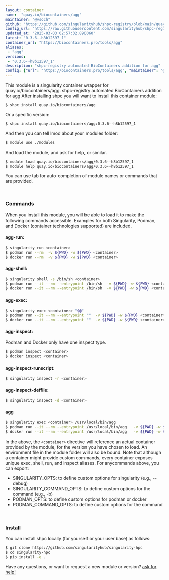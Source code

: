 ```yaml
---
layout: container
name:  "quay.io/biocontainers/agg"
maintainer: "@vsoch"
github: "https://github.com/singularityhub/shpc-registry/blob/main/quay.io/biocontainers/agg/container.yaml"
config_url: "https://raw.githubusercontent.com/singularityhub/shpc-registry/main/quay.io/biocontainers/agg/container.yaml"
updated_at: "2025-03-03 02:57:32.890060"
latest: "0.3.6--h8b12597_1"
container_url: "https://biocontainers.pro/tools/agg"
aliases:
 - "agg"
versions:
 - "0.3.6--h8b12597_1"
description: "shpc-registry automated BioContainers addition for agg"
config: {"url": "https://biocontainers.pro/tools/agg", "maintainer": "@vsoch", "description": "shpc-registry automated BioContainers addition for agg", "latest": {"0.3.6--h8b12597_1": "sha256:038e4f9cbc43406d9d30484401c0e34d3316ee6b9559a2414a9c7aac34b4dac6"}, "tags": {"0.3.6--h8b12597_1": "sha256:038e4f9cbc43406d9d30484401c0e34d3316ee6b9559a2414a9c7aac34b4dac6"}, "docker": "quay.io/biocontainers/agg", "aliases": {"agg": "/usr/local/bin/agg"}}
---
```


This module is a singularity container wrapper for quay.io/biocontainers/agg.
shpc-registry automated BioContainers addition for agg
After [installing shpc](#install) you will want to install this container module:


```bash
$ shpc install quay.io/biocontainers/agg
```

Or a specific version:

```bash
$ shpc install quay.io/biocontainers/agg:0.3.6--h8b12597_1
```

And then you can tell lmod about your modules folder:

```bash
$ module use ./modules
```

And load the module, and ask for help, or similar.

```bash
$ module load quay.io/biocontainers/agg/0.3.6--h8b12597_1
$ module help quay.io/biocontainers/agg/0.3.6--h8b12597_1
```

You can use tab for auto-completion of module names or commands that are provided.

<br>

### Commands

When you install this module, you will be able to load it to make the following commands accessible.
Examples for both Singularity, Podman, and Docker (container technologies supported) are included.

#### agg-run:

```bash
$ singularity run <container>
$ podman run --rm  -v ${PWD} -w ${PWD} <container>
$ docker run --rm  -v ${PWD} -w ${PWD} <container>
```

#### agg-shell:

```bash
$ singularity shell -s /bin/sh <container>
$ podman run --it --rm --entrypoint /bin/sh  -v ${PWD} -w ${PWD} <container>
$ docker run --it --rm --entrypoint /bin/sh  -v ${PWD} -w ${PWD} <container>
```

#### agg-exec:

```bash
$ singularity exec <container> "$@"
$ podman run --it --rm --entrypoint ""  -v ${PWD} -w ${PWD} <container> "$@"
$ docker run --it --rm --entrypoint ""  -v ${PWD} -w ${PWD} <container> "$@"
```

#### agg-inspect:

Podman and Docker only have one inspect type.

```bash
$ podman inspect <container>
$ docker inspect <container>
```

#### agg-inspect-runscript:

```bash
$ singularity inspect -r <container>
```

#### agg-inspect-deffile:

```bash
$ singularity inspect -d <container>
```


#### agg

```bash
$ singularity exec <container> /usr/local/bin/agg
$ podman run --it --rm --entrypoint /usr/local/bin/agg   -v ${PWD} -w ${PWD} <container> -c " $@"
$ docker run --it --rm --entrypoint /usr/local/bin/agg   -v ${PWD} -w ${PWD} <container> -c " $@"
```



In the above, the `<container>` directive will reference an actual container provided
by the module, for the version you have chosen to load. An environment file in the
module folder will also be bound. Note that although a container
might provide custom commands, every container exposes unique exec, shell, run, and
inspect aliases. For anycommands above, you can export:

 - SINGULARITY_OPTS: to define custom options for singularity (e.g., --debug)
 - SINGULARITY_COMMAND_OPTS: to define custom options for the command (e.g., -b)
 - PODMAN_OPTS: to define custom options for podman or docker
 - PODMAN_COMMAND_OPTS: to define custom options for the command

<br>

### Install

You can install shpc locally (for yourself or your user base) as follows:

```bash
$ git clone https://github.com/singularityhub/singularity-hpc
$ cd singularity-hpc
$ pip install -e .
```

Have any questions, or want to request a new module or version? [ask for help!](https://github.com/singularityhub/singularity-hpc/issues)